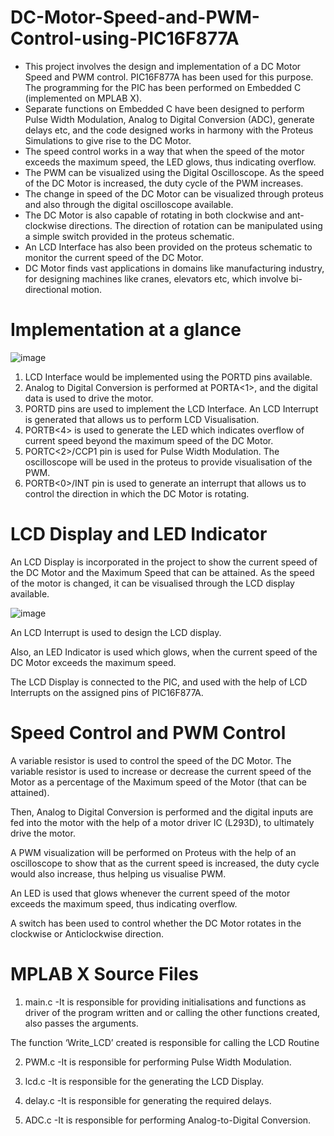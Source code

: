 # DC-Motor-Speed-and-PWM-Control-using-PIC16F877A

- This project involves the design and implementation of a DC Motor Speed and PWM control. PIC16F877A has been used for this purpose. The programming for the PIC has been performed on Embedded C (implemented on MPLAB X).
- Separate functions on Embedded C have been designed to perform Pulse Width Modulation, Analog to Digital Conversion (ADC), generate delays etc, and the code designed works in harmony with the Proteus Simulations to give rise to the DC Motor. 
- The speed control works in a way that when the speed of the motor exceeds the maximum speed, the LED glows, thus indicating overflow. 
- The PWM can be visualized using the Digital Oscilloscope. As the speed of the DC Motor is increased, the duty cycle of the PWM increases.
- The change in speed of the DC Motor can be visualized through proteus and also through the digital oscilloscope available. 
- The DC Motor is also capable of rotating in both clockwise and ant-clockwise directions. The direction of rotation can be manipulated using a simple switch provided in the proteus schematic. 
- An LCD Interface has also been provided on the proteus schematic to monitor the current speed of the DC Motor. 
- DC Motor finds vast applications in domains like manufacturing industry, for designing machines like cranes, elevators etc, which involve bi-directional motion.

# Implementation at a glance

![image](https://user-images.githubusercontent.com/68660836/227014602-74fcfc30-5139-4598-963d-e44fb5c2b906.png)

1.	LCD Interface would be implemented using the PORTD pins available.
2.	Analog to Digital Conversion is performed at PORTA<1>, and the digital data is used to drive the motor.
3.	PORTD pins are used to implement the LCD Interface. An LCD Interrupt is generated that allows us to perform LCD Visualisation.
4.	PORTB<4> is used to generate the LED which indicates overflow of current speed beyond the maximum speed of the DC Motor.
5.	PORTC<2>/CCP1 pin is used for Pulse Width Modulation. The oscilloscope will be used in the proteus to provide visualisation of the PWM.
6.	PORTB<0>/INT pin is used to generate an interrupt that allows us to control the direction in which the DC Motor is rotating.

# LCD Display and LED Indicator

An LCD Display is incorporated in the project to show the current speed of the DC Motor and the Maximum Speed that can be attained. As the speed of the motor is changed, it can be visualised through the LCD display available.

![image](https://user-images.githubusercontent.com/68660836/227016706-fcf94ade-0d71-4383-b978-edad3a5354ad.png)

An LCD Interrupt is used to design the LCD display.

Also, an LED Indicator is used which glows, when the current speed of the DC Motor exceeds the maximum speed.

The LCD Display is connected to the PIC, and used with the help of LCD Interrupts on the assigned pins of PIC16F877A.

# Speed Control and PWM Control

A variable resistor is used to control the speed of the DC Motor. The variable resistor is used to increase or decrease the current speed of the Motor as a percentage of the Maximum speed of the Motor (that can be attained).

Then, Analog to Digital Conversion is performed and the digital inputs are fed into the motor with the help of a motor driver IC (L293D), to ultimately drive the motor.

A PWM visualization will be performed on Proteus with the help of an oscilloscope to show that as the current speed is increased, the duty cycle would also increase, thus helping us visualise PWM.

An LED is used that glows whenever the current speed of the motor exceeds the maximum speed, thus indicating overflow.

A switch has been used to control whether the DC Motor rotates in the clockwise or Anticlockwise direction.

# MPLAB X Source Files

1. main.c
-It is responsible for providing initialisations and functions as driver of the program written and or calling the other functions created, also passes the arguments.

The function ‘Write_LCD’ created is responsible for calling the LCD Routine

2. PWM.c
-It is responsible for performing Pulse Width Modulation.

3. lcd.c
-It is responsible for the generating the LCD Display.

4. delay.c
-It is responsible for generating the required delays.

5. ADC.c
-It is responsible for performing Analog-to-Digital Conversion.

